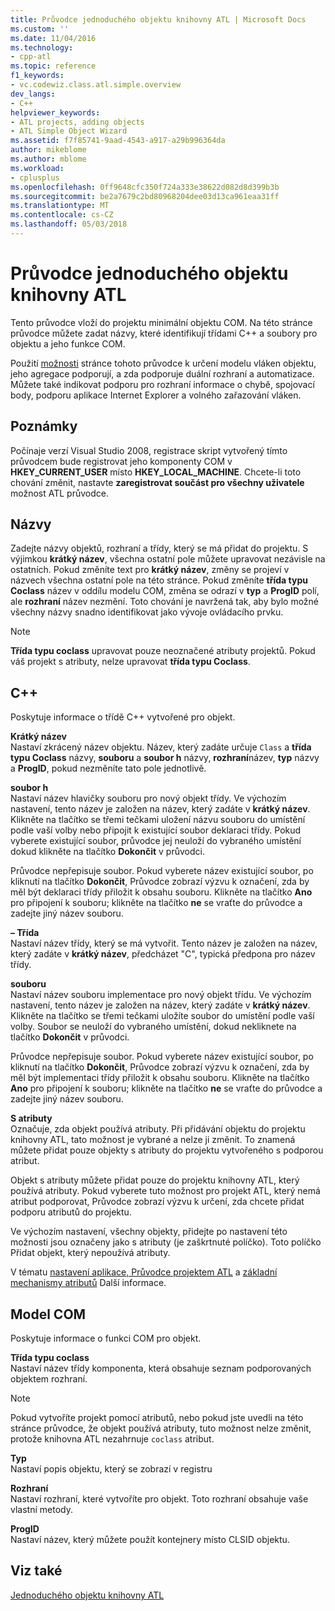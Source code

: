 ```yaml
---
title: Průvodce jednoduchého objektu knihovny ATL | Microsoft Docs
ms.custom: ''
ms.date: 11/04/2016
ms.technology:
- cpp-atl
ms.topic: reference
f1_keywords:
- vc.codewiz.class.atl.simple.overview
dev_langs:
- C++
helpviewer_keywords:
- ATL projects, adding objects
- ATL Simple Object Wizard
ms.assetid: f7f85741-9aad-4543-a917-a29b996364da
author: mikeblome
ms.author: mblome
ms.workload:
- cplusplus
ms.openlocfilehash: 0ff9648cfc350f724a333e38622d082d8d399b3b
ms.sourcegitcommit: be2a7679c2bd80968204dee03d13ca961eaa31ff
ms.translationtype: MT
ms.contentlocale: cs-CZ
ms.lasthandoff: 05/03/2018
---
```

# <a name="atl-simple-object-wizard"></a>Průvodce jednoduchého objektu knihovny ATL
Tento průvodce vloží do projektu minimální objektu COM. Na této stránce průvodce můžete zadat názvy, které identifikují třídami C++ a soubory pro objektu a jeho funkce COM.  
  
 Použití [možnosti](../../atl/reference/options-atl-simple-object-wizard.md) stránce tohoto průvodce k určení modelu vláken objektu, jeho agregace podporují, a zda podporuje duální rozhraní a automatizace. Můžete také indikovat podporu pro rozhraní informace o chybě, spojovací body, podporu aplikace Internet Explorer a volného zařazování vláken.  
  
## <a name="remarks"></a>Poznámky  
 Počínaje verzí Visual Studio 2008, registrace skript vytvořený tímto průvodcem bude registrovat jeho komponenty COM v **HKEY_CURRENT_USER** místo **HKEY_LOCAL_MACHINE**. Chcete-li toto chování změnit, nastavte **zaregistrovat součást pro všechny uživatele** možnost ATL průvodce.  
  
## <a name="names"></a>Názvy  
 Zadejte názvy objektů, rozhraní a třídy, který se má přidat do projektu. S výjimkou **krátký název**, všechna ostatní pole můžete upravovat nezávisle na ostatních. Pokud změníte text pro **krátký název**, změny se projeví v názvech všechna ostatní pole na této stránce. Pokud změníte **třída typu Coclass** název v oddílu modelu COM, změna se odrazí v **typ** a **ProgID** polí, ale **rozhraní** název nezmění. Toto chování je navržená tak, aby bylo možné všechny názvy snadno identifikovat jako vývoje ovládacího prvku.  
  
> [!NOTE]
>  **Třída typu coclass** upravovat pouze neoznačené atributy projektů. Pokud váš projekt s atributy, nelze upravovat **třída typu Coclass**.  
  
## <a name="c"></a>C++  
 Poskytuje informace o třídě C++ vytvořené pro objekt.  
  
 **Krátký název**  
 Nastaví zkrácený název objektu. Název, který zadáte určuje `Class` a **třída typu Coclass** názvy, **souboru** a **soubor h** názvy, **rozhraní**název, **typ** názvy a **ProgID**, pokud nezměníte tato pole jednotlivě.  
  
 **soubor h**  
 Nastaví název hlavičky souboru pro nový objekt třídy. Ve výchozím nastavení, tento název je založen na název, který zadáte v **krátký název**. Klikněte na tlačítko se třemi tečkami uložení názvu souboru do umístění podle vaší volby nebo připojit k existující soubor deklaraci třídy. Pokud vyberete existující soubor, průvodce jej neuloží do vybraného umístění dokud klikněte na tlačítko **Dokončit** v průvodci.  
  
 Průvodce nepřepisuje soubor. Pokud vyberete název existující soubor, po kliknutí na tlačítko **Dokončit**, Průvodce zobrazí výzvu k označení, zda by měl být deklaraci třídy přiložit k obsahu souboru. Klikněte na tlačítko **Ano** pro připojení k souboru; klikněte na tlačítko **ne** se vraťte do průvodce a zadejte jiný název souboru.  
  
 **– Třída**  
 Nastaví název třídy, který se má vytvořit. Tento název je založen na název, který zadáte v **krátký název**, předcházet "C", typická předpona pro název třídy.  
  
 **souboru**  
 Nastaví název souboru implementace pro nový objekt třídu. Ve výchozím nastavení, tento název je založen na název, který zadáte v **krátký název**. Klikněte na tlačítko se třemi tečkami uložíte soubor do umístění podle vaší volby. Soubor se neuloží do vybraného umístění, dokud nekliknete na tlačítko **Dokončit** v průvodci.  
  
 Průvodce nepřepisuje soubor. Pokud vyberete název existující soubor, po kliknutí na tlačítko **Dokončit**, Průvodce zobrazí výzvu k označení, zda by měl být implementaci třídy přiložit k obsahu souboru. Klikněte na tlačítko **Ano** pro připojení k souboru; klikněte na tlačítko **ne** se vraťte do průvodce a zadejte jiný název souboru.  
  
 **S atributy**  
 Označuje, zda objekt používá atributy. Při přidávání objektu do projektu knihovny ATL, tato možnost je vybrané a nelze ji změnit. To znamená můžete přidat pouze objekty s atributy do projektu vytvořeného s podporou atribut.  
  
 Objekt s atributy můžete přidat pouze do projektu knihovny ATL, který používá atributy. Pokud vyberete tuto možnost pro projekt ATL, který nemá atribut podporovat, Průvodce zobrazí výzvu k určení, zda chcete přidat podporu atributů do projektu.  
  
 Ve výchozím nastavení, všechny objekty, přidejte po nastavení této možnosti jsou označeny jako s atributy (je zaškrtnuté políčko). Toto políčko Přidat objekt, který nepoužívá atributy.  
  
 V tématu [nastavení aplikace, Průvodce projektem ATL](../../atl/reference/application-settings-atl-project-wizard.md) a [základní mechanismy atributů](../../windows/basic-mechanics-of-attributes.md) Další informace.  
  
## <a name="com"></a>Model COM  
 Poskytuje informace o funkci COM pro objekt.  
  
 **Třída typu coclass**  
 Nastaví název třídy komponenta, která obsahuje seznam podporovaných objektem rozhraní.  
  
> [!NOTE]
>  Pokud vytvoříte projekt pomocí atributů, nebo pokud jste uvedli na této stránce průvodce, že objekt používá atributy, tuto možnost nelze změnit, protože knihovna ATL nezahrnuje `coclass` atribut.  
  
 **Typ**  
 Nastaví popis objektu, který se zobrazí v registru  
  
 **Rozhraní**  
 Nastaví rozhraní, které vytvoříte pro objekt. Toto rozhraní obsahuje vaše vlastní metody.  
  
 **ProgID**  
 Nastaví název, který můžete použít kontejnery místo CLSID objektu.  
  
## <a name="see-also"></a>Viz také  
 [Jednoduchého objektu knihovny ATL](../../atl/reference/adding-an-atl-simple-object.md)

